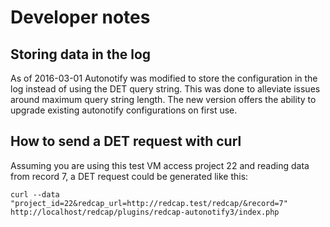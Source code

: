# Developer notes


## Storing data in the log

As of 2016-03-01 Autonotify was modified to store the configuration in the log instead of using the DET query string.
This was done to alleviate issues around maximum query string length.  The new version offers the ability to upgrade existing
autonotify configurations on first use.


## How to send a DET request with curl

Assuming you are using this test VM access project 22 and reading data from record 7, a DET request could be generated like this:


    curl --data "project_id=22&redcap_url=http://redcap.test/redcap/&record=7" http://localhost/redcap/plugins/redcap-autonotify3/index.php

